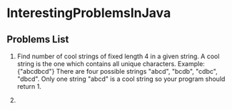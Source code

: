 # InterestingProblemsInJava

## Problems List

1. Find number of cool strings of fixed length 4 in a given string. A cool string is the one which contains all unique characters.
Example:  {"abcdbcd"}
There are four possible strings "abcd", "bcdb", "cdbc", "dbcd". Only one string "abcd" is a cool string so your program should return 1.


2.
